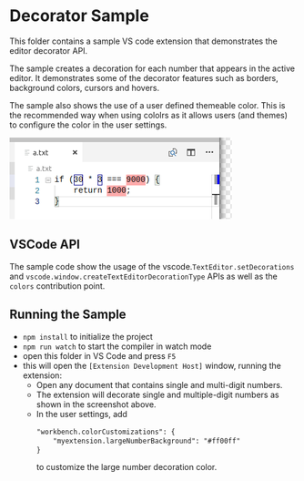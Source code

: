# Decorator Sample

This folder contains a sample VS code extension that demonstrates the editor decorator API.

The sample creates a decoration for each number that appears in the active editor. It
demonstrates some of the decorator features such as borders, background colors, cursors
and hovers.

The sample also shows the use of a user defined themeable color. This is the recommended way when using cololrs as it allows users (and themes) to configure the color in the user settings.

![sample](preview.png)

## VSCode API

The sample code show the usage of the vscode.`TextEditor.setDecorations` and `vscode.window.createTextEditorDecorationType` APIs as well as the `colors` contribution point.

## Running the Sample

* `npm install` to initialize the project
* `npm run watch` to start the compiler in watch mode
* open this folder in VS Code and press `F5`
* this will open the `[Extension Development Host]` window, running the extension:
  * Open any document that contains single and multi-digit numbers.
  * The extension will decorate single and multiple-digit numbers as shown in the screenshot above.
  * In the user settings, add
    ```
    "workbench.colorCustomizations": {
        "myextension.largeNumberBackground": "#ff00ff"
    }
    ```
    to customize the large number decoration color.